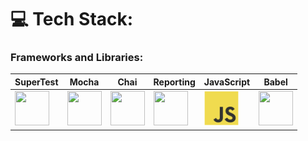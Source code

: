# 💻 Tech Stack:

### Frameworks and Libraries:

| SuperTest                                                                                     | Mocha                                                                                        | Chai                                                                                         | Reporting                                                                                                                         | JavaScript                                                                                                                    | Babel                                                                                         |
| --------------------------------------------------------------------------------------------- | -------------------------------------------------------------------------------------------- | -------------------------------------------------------------------------------------------- | --------------------------------------------------------------------------------------------------------------------------------- | ----------------------------------------------------------------------------------------------------------------------------- | --------------------------------------------------------------------------------------------- |
| <img src="https://avatars.githubusercontent.com/u/30959108?s=48&v=4" width="55" height="55"/> | <img src="https://avatars.githubusercontent.com/u/8770005?s=48&v=4" width="55" height="55"/> | <img src="https://avatars.githubusercontent.com/u/1515293?s=48&v=4" width="55" height="55"/> | <img src="https://encrypted-tbn0.gstatic.com/images?q=tbn:ANd9GcTRFPrub8_Y-yTn2XDNnEzFDQgnc78ygJITsQ&s"  width="55" height="55"/> | <img src="https://github.com/devicons/devicon/blob/master/icons/javascript/javascript-original.svg"  width="55" height="55"/> | <img src="https://avatars.githubusercontent.com/u/9637642?s=48&v=4"  width="55" height="55"/> |